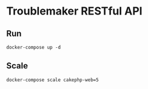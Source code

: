 # Troublemaker RESTful API

## Run
```
docker-compose up -d
```

## Scale
```
docker-compose scale cakephp-web=5
```
